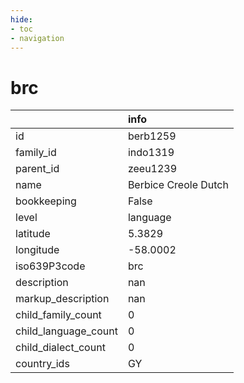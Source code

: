 ```yaml
---
hide:
- toc
- navigation
---
```

# brc
|                      | info                 |
|:---------------------|:---------------------|
| id                   | berb1259             |
| family_id            | indo1319             |
| parent_id            | zeeu1239             |
| name                 | Berbice Creole Dutch |
| bookkeeping          | False                |
| level                | language             |
| latitude             | 5.3829               |
| longitude            | -58.0002             |
| iso639P3code         | brc                  |
| description          | nan                  |
| markup_description   | nan                  |
| child_family_count   | 0                    |
| child_language_count | 0                    |
| child_dialect_count  | 0                    |
| country_ids          | GY                   |
